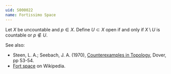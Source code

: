 ```yaml
---
uid: S000022
name: Fortissimo Space
---
```

Let $X$ be uncountable and $p \in X$. Define $U \subset X$ open if and only if $X \setminus U$ is countable or $p \not\in U$.

See also:

* Steen, L. A.; Seebach, J. A. (1970), [Counterexamples in Topology](http://books.google.com/books/about/Counterexamples_in_Topology.html?id=DkEuGkOtSrUC), Dover, pp 53-54.
* [Fort space](http://en.wikipedia.org/wiki/Fort_space) on Wikipedia.


